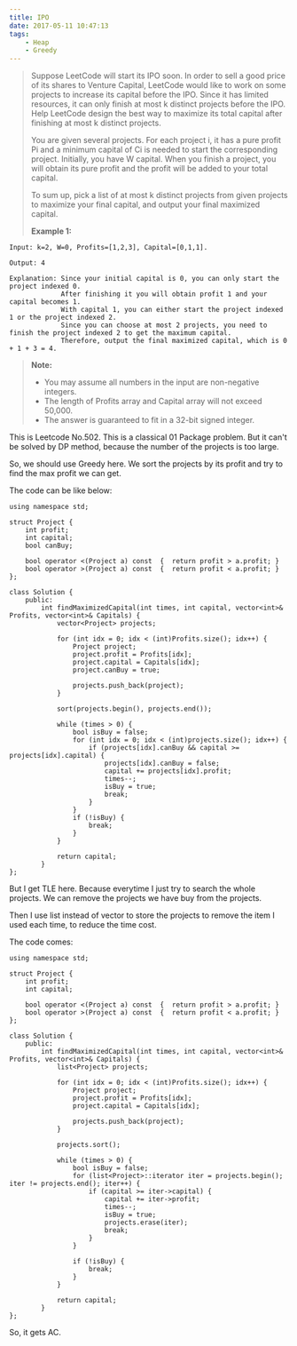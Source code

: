 ```yaml
---
title: IPO
date: 2017-05-11 10:47:13
tags:
    - Heap
    - Greedy
---
```


> Suppose LeetCode will start its IPO soon. In order to sell a good price of its shares to Venture Capital, LeetCode would like to work on some projects to increase its capital before the IPO. Since it has limited resources, it can only finish at most k distinct projects before the IPO. Help LeetCode design the best way to maximize its total capital after finishing at most k distinct projects.
>
> You are given several projects. For each project i, it has a pure profit Pi and a minimum capital of Ci is needed to start the corresponding project. Initially, you have W capital. When you finish a project, you will obtain its pure profit and the profit will be added to your total capital.
>
> To sum up, pick a list of at most k distinct projects from given projects to maximize your final capital, and output your final maximized capital.
>
> **Example 1:**
```
Input: k=2, W=0, Profits=[1,2,3], Capital=[0,1,1].

Output: 4

Explanation: Since your initial capital is 0, you can only start the project indexed 0.
             After finishing it you will obtain profit 1 and your capital becomes 1.
             With capital 1, you can either start the project indexed 1 or the project indexed 2.
             Since you can choose at most 2 projects, you need to finish the project indexed 2 to get the maximum capital.
             Therefore, output the final maximized capital, which is 0 + 1 + 3 = 4.
```
> **Note:**
>
> + You may assume all numbers in the input are non-negative integers.
> + The length of Profits array and Capital array will not exceed 50,000.
> + The answer is guaranteed to fit in a 32-bit signed integer.

<!--more-->

This is Leetcode No.502. This is a classical 01 Package problem. But it can't be solved by DP method, because the number of the projects is too large.

So, we should use Greedy here. We sort the projects by its profit and try to find the max profit we can get.

The code can be like below:

```
using namespace std;

struct Project {
    int profit;
    int capital;
    bool canBuy;

    bool operator <(Project a) const  {  return profit > a.profit; }
    bool operator >(Project a) const  {  return profit < a.profit; }
};

class Solution {
    public:
        int findMaximizedCapital(int times, int capital, vector<int>& Profits, vector<int>& Capitals) {
            vector<Project> projects;

            for (int idx = 0; idx < (int)Profits.size(); idx++) {
                Project project;
                project.profit = Profits[idx];
                project.capital = Capitals[idx];
                project.canBuy = true;

                projects.push_back(project);
            }

            sort(projects.begin(), projects.end());

            while (times > 0) {
                bool isBuy = false;
                for (int idx = 0; idx < (int)projects.size(); idx++) {
                    if (projects[idx].canBuy && capital >= projects[idx].capital) {
                        projects[idx].canBuy = false;
                        capital += projects[idx].profit;
                        times--;
                        isBuy = true;
                        break;
                    }
                }
                if (!isBuy) {
                    break;
                }
            }

            return capital;
        }
};
```

But I get TLE here. Because everytime I just try to search the whole projects. We can remove the projects we have buy from the projects.

Then I use list instead of vector to store the projects to remove the item I used each time, to reduce the time cost.

The code comes:

```
using namespace std;

struct Project {
    int profit;
    int capital;

    bool operator <(Project a) const  {  return profit > a.profit; }
    bool operator >(Project a) const  {  return profit < a.profit; }
};

class Solution {
    public:
        int findMaximizedCapital(int times, int capital, vector<int>& Profits, vector<int>& Capitals) {
            list<Project> projects;

            for (int idx = 0; idx < (int)Profits.size(); idx++) {
                Project project;
                project.profit = Profits[idx];
                project.capital = Capitals[idx];

                projects.push_back(project);
            }

            projects.sort();

            while (times > 0) {
                bool isBuy = false;
                for (list<Project>::iterator iter = projects.begin(); iter != projects.end(); iter++) {
                    if (capital >= iter->capital) {
                        capital += iter->profit;
                        times--;
                        isBuy = true;
                        projects.erase(iter);
                        break;
                    }
                }

                if (!isBuy) {
                    break;
                }
            }

            return capital;
        }
};
```

So, it gets AC.
